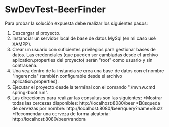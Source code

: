 # SwDevTest-BeerFinder

Para probar la solución expuesta debe realizar los siguientes pasos:
1. Descargar el proyecto.
2. Instanciar un servidor local de base de datos MySql (en mi caso usé XAMPP).
3. Crear un usuario con suficientes privilegios para gestionar bases de datos. Las credenciales (que pueden ser cambiadas desde el archivo aplication.properties del proyecto) serán "root" como usuario y sin contraseña.
4. Una vez dentro de la instancia se crea una base de datos con el nombre "ingerencia" (también configurable desde el archivo aplication.properties).
5. Ejecutar el proyecto desde la terminal con el comando "./mvnw.cmd spring-boot:run".
6. Las direcciones para realizar las consultas son las siguientes:
   *Mostrar todas las cercezas disponibles: http://localhost:8080/beer
   *Búsqueda de cervezas por nombre: http://localhost:8080/beer/query?name=Buzz
   *Recomendar una cerveza de forma aleatoria: http://localhost:8080/beer/random
